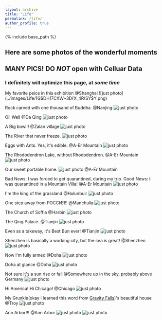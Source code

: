 ```yaml
---
layout: archive
title: "Life"
permalink: /life/
author_profile: true
---
```


{% include base_path %}

## Here are some photos of the wonderful moments 

## MANY PICS! DO *NOT* open with Celluar Data

### I definitely will optimize this page, at *some time*

My favorite peice in this exhibition @Shanghai
![just photo](../images/Life/{G$DH(7CXW~3D{X_4R(SY$Y.png)


Rock carved with one thousand of Buddha. @Nanjing
![just photo](../images/Life/O@853DZI]%V}UX~3X_TR1JP.png)

Oil Well @Da Qing
![just photo](../images/Life/IMG_0047.JPG)

A Big bowl!! @Zalan village
![just photo](../images/Life/IMG_0104.JPG)

The River that never freeze. 
![just photo](../images/Life/IMG_0135.JPG)

Eggs with Ants. Yes, it's edible. @A-Er Mountain
![just photo](../images/Life/IMG_0141.JPG)

The Rhododendron Lake, without Rhododendron. @A-Er Mountain
![just photo](../images/Life/IMG_0153.JPG)

Our sweet portable home.
![just photo](../images/Life/IMG_0191.JPG) @A-Er Mountain

Bad News: I was forced to get quarantined, during my trip.
Good News: I was quarantined in a Mountain Villa! @A-Er Mountain
![just photo](../images/Life/IMG_0217.JPG)

I'm the king of the grassland @Hulunbuir
![just photo](../images/Life/IMG_0270.JPG)

One step away from РОССИЯ!! @Manchulia
![just photo](../images/Life/IMG_0398.JPG)

The Church of Soffia @Harbin
![just photo](../images/Life/IMG_0419.JPG)

The Qing Palace. @Tianjin
![just photo](../images/Life/IMG_0438.JPG)

Even as a takeway, it's Best Bun ever! @Tianjin
![just photo](../images/Life/IMG_0465.JPG)

Shenzhen is basically a working city, but the sea is great! @Shenzhen
![just photo](../images/Life/IMG_0789.JPG)

Now I'm fully armed @Doha
![just photo](../images/Life/IMG_0864.JPG)

Doha at glance @Doha
![just photo](../images/Life/IMG_0868.JPG)

Not sure it's a sun rise or fall @Somewhere up in the sky, probably above Germany
![just photo](../images/Life/IMG_0888.JPG)

Hi America! Hi Chicago! @Chicago
![just photo](../images/Life/IMG_0904.JPG)

My Grunkle(okay I learned this word from [Gravity Falls](https://www.youtube.com/show/SCXNazqGqx1fZ2wWmwf9L75w?season=1&sbp=CgEx))'s beautiful house  @Troy
![just photo](../images/Life/IMG_0938.JPG)

Ann Arbor!!! @Ann Arbor
![just photo](../images/Life/IMG_0960.JPG)
![just photo](../images/Life/IMG_0995.JPG)